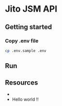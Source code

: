 # Jito JSM API

## Getting started

### Copy .env file

```bash
cp .env.sample .env
```

## Run

## Resources
-
- Hello world !!
